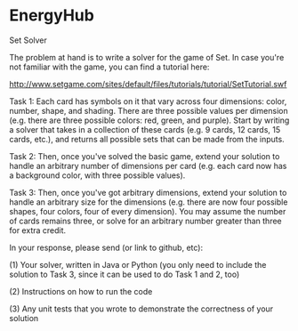 # EnergyHub

Set Solver

The problem at hand is to write a solver for the game of Set. In case you're not familiar with the game, you can find a tutorial here:

http://www.setgame.com/sites/default/files/tutorials/tutorial/SetTutorial.swf

Task 1: Each card has symbols on it that vary across four dimensions: color, number, shape, and shading. There are three possible values per dimension (e.g. there are three possible colors: red, green, and purple). Start by writing a solver that takes in a collection of these cards (e.g. 9 cards, 12 cards, 15 cards, etc.), and returns all possible sets that can be made from the inputs.

Task 2: Then, once you've solved the basic game, extend your solution to handle an arbitrary number of dimensions per card (e.g. each card now has a background color, with three possible values).

Task 3: Then, once you've got arbitrary dimensions, extend your solution to handle an arbitrary size for the dimensions (e.g. there are now four possible shapes, four colors, four of every dimension). You may assume the number of cards remains three, or solve for an arbitrary number greater than three for extra credit.

In your response, please send (or link to github, etc):

(1) Your solver, written in Java or Python (you only need to include the solution to Task 3, since it can be used to do Task 1 and 2, too)

(2) Instructions on how to run the code

(3) Any unit tests that you wrote to demonstrate the correctness of your solution
